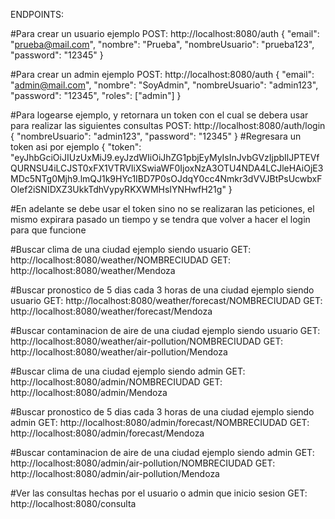 ENDPOINTS:

#Para crear un usuario ejemplo
POST: http://localhost:8080/auth
  {
      "email": "prueba@mail.com",
      "nombre": "Prueba",
      "nombreUsuario": "prueba123",
      "password": "12345"
  }

#Para crear un admin ejemplo
POST: http://localhost:8080/auth
  {
      "email": "admin@mail.com",
      "nombre": "SoyAdmin",
      "nombreUsuario": "admin123",
      "password": "12345",
      "roles": ["admin"]
  }

#Para logearse ejemplo, y retornara un token con el cual se debera usar para realizar las siguientes consultas
POST: http://localhost:8080/auth/login
  {
      "nombreUsuario": "admin123",
      "password": "12345"
  }
  #Regresara un token asi por ejemplo
  {
    "token": "eyJhbGciOiJIUzUxMiJ9.eyJzdWIiOiJhZG1pbjEyMyIsInJvbGVzIjpbIlJPTEVfQURNSU4iLCJST0xFX1VTRVIiXSwiaWF0IjoxNzA3OTU4NDA4LCJleHAiOjE3MDc5NTg0Mjh9.lmQJ1k9HYc1IBD7P0sOJdqY0cc4Nmkr3dVVJBtPsUcwbxFOlef2iSNIDXZ3UkkTdhVypyRKXWMHsIYNHwfH21g"
  }

#En adelante se debe usar el token sino no se realizaran las peticiones, el mismo expirara pasado un tiempo y se tendra que volver a hacer el login para que funcione

#Buscar clima de una ciudad ejemplo siendo usuario
GET: http://localhost:8080/weather/NOMBRECIUDAD
GET: http://localhost:8080/weather/Mendoza

#Buscar pronostico de 5 dias cada 3 horas de una ciudad ejemplo siendo usuario
GET: http://localhost:8080/weather/forecast/NOMBRECIUDAD
GET: http://localhost:8080/weather/forecast/Mendoza

#Buscar contaminacion de aire de una ciudad ejemplo siendo usuario
GET: http://localhost:8080/weather/air-pollution/NOMBRECIUDAD
GET: http://localhost:8080/weather/air-pollution/Mendoza

#Buscar clima de una ciudad ejemplo siendo admin
GET: http://localhost:8080/admin/NOMBRECIUDAD
GET: http://localhost:8080/admin/Mendoza

#Buscar pronostico de 5 dias cada 3 horas de una ciudad ejemplo siendo admin
GET: http://localhost:8080/admin/forecast/NOMBRECIUDAD
GET: http://localhost:8080/admin/forecast/Mendoza

#Buscar contaminacion de aire de una ciudad ejemplo siendo admin
GET: http://localhost:8080/admin/air-pollution/NOMBRECIUDAD
GET: http://localhost:8080/admin/air-pollution/Mendoza

#Ver las consultas hechas por el usuario o admin que inicio sesion
GET: http://localhost:8080/consulta










  
